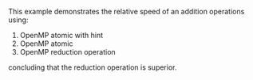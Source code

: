 This example demonstrates the relative speed of an addition operations using:

1. OpenMP atomic with hint
2. OpenMP atomic
3. OpenMP reduction operation

concluding that the reduction operation is superior.
